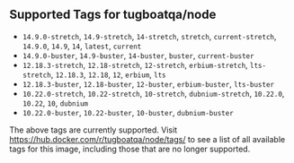 ## Supported Tags for tugboatqa/node

* `14.9.0-stretch`, `14.9-stretch`, `14-stretch`, `stretch`, `current-stretch`, `14.9.0`, `14.9`, `14`, `latest`, `current`
* `14.9.0-buster`, `14.9-buster`, `14-buster`, `buster`, `current-buster`
* `12.18.3-stretch`, `12.18-stretch`, `12-stretch`, `erbium-stretch`, `lts-stretch`, `12.18.3`, `12.18`, `12`, `erbium`, `lts`
* `12.18.3-buster`, `12.18-buster`, `12-buster`, `erbium-buster`, `lts-buster`
* `10.22.0-stretch`, `10.22-stretch`, `10-stretch`, `dubnium-stretch`, `10.22.0`, `10.22`, `10`, `dubnium`
* `10.22.0-buster`, `10.22-buster`, `10-buster`, `dubnium-buster`

The above tags are currently supported. Visit https://hub.docker.com/r/tugboatqa/node/tags/ to see a list of all available tags for this image, including those that are no longer supported.

